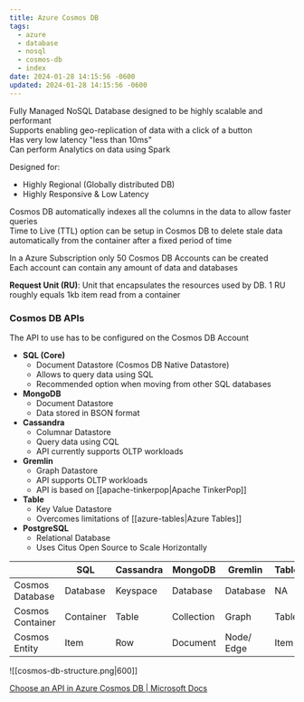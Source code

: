 ```yaml
---
title: Azure Cosmos DB
tags:
  - azure
  - database
  - nosql
  - cosmos-db
  - index
date: 2024-01-28 14:15:56 -0600
updated: 2024-01-28 14:15:56 -0600
---
```


Fully Managed NoSQL Database designed to be highly scalable and performant  
Supports enabling geo-replication of data with a click of a button  
Has very low latency "less than 10ms"   
Can perform Analytics on data using Spark  

Designed for:
* Highly Regional (Globally distributed DB)
* Highly Responsive & Low Latency

Cosmos DB automatically indexes all the columns in the data to allow faster queries  
Time to Live (TTL) option can be setup in Cosmos DB to delete stale data automatically from the container after a fixed period of time

In a Azure Subscription only 50 Cosmos DB Accounts can be created  
Each account can contain any amount of data and databases

**Request Unit (RU)**: Unit that encapsulates the resources used by DB. 1 RU roughly equals 1kb item read from a container

### Cosmos DB APIs

The API to use has to be configured on the Cosmos DB Account

* **SQL (Core)**
	* Document Datastore (Cosmos DB Native Datastore)
	* Allows to query data using SQL
	* Recommended option when moving from other SQL databases
* **MongoDB**
	* Document Datastore
	* Data stored in BSON format
* **Cassandra**
	* Columnar Datastore
	* Query data using CQL
	* API currently supports OLTP workloads
* **Gremlin**
	* Graph Datastore
	* API supports OLTP workloads
	* API is based on [[apache-tinkerpop|Apache TinkerPop]]
* **Table**
	* Key Value Datastore
	* Overcomes limitations of [[azure-tables|Azure Tables]]
* **PostgreSQL**
	* Relational Database
	* Uses Citus Open Source to Scale Horizontally

|                  | SQL       | Cassandra | MongoDB    | Gremlin    | Tables | PostgreSQL |
| ---------------- | --------- | --------- | ---------- | ---------- | ------ | ---------- |
| Cosmos Database  | Database  | Keyspace  | Database   | Database   | NA     | Database   |
| Cosmos Container | Container | Table     | Collection | Graph      | Table  | Table      |
| Cosmos Entity    | Item      | Row       | Document   | Node/ Edge | Item   | Row        |

![[cosmos-db-structure.png|600]]

[Choose an API in Azure Cosmos DB | Microsoft Docs](https://docs.microsoft.com/en-us/azure/cosmos-db/choose-api)
